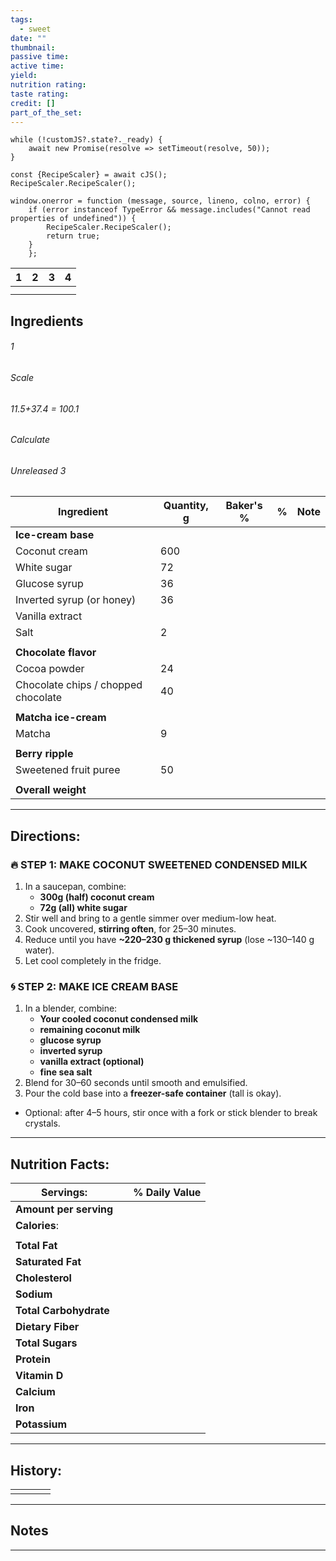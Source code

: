 ```yaml
---
tags:
  - sweet
date: ""
thumbnail: 
passive time: 
active time: 
yield: 
nutrition rating: 
taste rating: 
credit: []
part_of_the_set:
---
```

```dataviewjs
while (!customJS?.state?._ready) { 
	await new Promise(resolve => setTimeout(resolve, 50)); 
} 

const {RecipeScaler} = await cJS();
RecipeScaler.RecipeScaler();

window.onerror = function (message, source, lineno, colno, error) {
	if (error instanceof TypeError && message.includes("Cannot read properties of undefined")) {
		RecipeScaler.RecipeScaler();
		return true;
	}
    };
```

| 1                                                                                                                                                                                                                                    | 2                                                                                                                                                                                                                                    | 3                                                                                                                                                                                                                                    | 4                                                                                                                                                                                                                                    |
| ------------------------------------------------------------------------------------------------------------------------------------------------------------------------------------------------------------------------------------ | ------------------------------------------------------------------------------------------------------------------------------------------------------------------------------------------------------------------------------------ | ------------------------------------------------------------------------------------------------------------------------------------------------------------------------------------------------------------------------------------ | ------------------------------------------------------------------------------------------------------------------------------------------------------------------------------------------------------------------------------------ |
|                                                                                                                                                                                                                                      |                                                                                                                                                                                                                                      |                                                                                                                                                                                                                                      |                                                                                                                                                                                                                                      |
|                                                                                                                                                                                                                                      |                                                                                                                                                                                                                                      |                                                                                                                                                                                                                                      |                                                                                                                                                                                                                                      |

## Ingredients

###### 1
###### Scale
###### 11.5+37.4 = 100.1
###### Calculate
###### Unreleased 3

| Ingredient                          | Quantity, g | Baker's % | %   | Note |
| ----------------------------------- | ----------- | --------- | --- | ---- |
| **Ice-cream base**                  |             |           |     |      |
| Coconut cream                       | 600         |           |     |      |
| White sugar                         | 72          |           |     |      |
| Glucose syrup                       | 36          |           |     |      |
| Inverted syrup (or honey)           | 36          |           |     |      |
| Vanilla extract                     |             |           |     |      |
| Salt                                | 2           |           |     |      |
|                                     |             |           |     |      |
| **Chocolate flavor**                |             |           |     |      |
| Cocoa powder                        | 24          |           |     |      |
| Chocolate chips / chopped chocolate | 40          |           |     |      |
|                                     |             |           |     |      |
| **Matcha ice-cream**                |             |           |     |      |
| Matcha                              | 9           |           |     |      |
|                                     |             |           |     |      |
| **Berry ripple**                    |             |           |     |      |
| Sweetened fruit puree               | 50          |           |     |      |
|                                     |             |           |     |      |
| **Overall weight**                  |             |           |     |      |




---
## Directions:
### 🔥 STEP 1: MAKE COCONUT SWEETENED CONDENSED MILK

1. In a saucepan, combine:
    - **300g (half) coconut cream**
    - **72g (all) white sugar**
2. Stir well and bring to a gentle simmer over medium-low heat.
3. Cook uncovered, **stirring often**, for 25–30 minutes.
4. Reduce until you have **~220–230 g thickened syrup** (lose ~130–140 g water).
5. Let cool completely in the fridge.

### 🌀 STEP 2: MAKE ICE CREAM BASE

1. In a blender, combine:
    - **Your cooled coconut condensed milk**
    - **remaining coconut milk**
    - **glucose syrup**
    - **inverted syrup**
    - **vanilla extract (optional)**
    - **fine sea salt**
2. Blend for 30–60 seconds until smooth and emulsified.
3. Pour the cold base into a **freezer-safe container** (tall is okay).
- Optional: after 4–5 hours, stir once with a fork or stick blender to break crystals.


---
## Nutrition Facts:

| **Servings:**          |       | % Daily Value |
| ---------------------- | ----- | ------------- |
| **Amount per serving** |       |               |
| **Calories**:          |       |               |
|                        |       |               |
| **Total Fat**          |       |               |
| **Saturated Fat**      |       |               |
| **Cholesterol**        |       |               |
| **Sodium**             |       |               |
| **Total Carbohydrate** |       |               |
| **Dietary Fiber**      |       |               |
| **Total Sugars**       |       |               |
| **Protein**            |       |               |
| **Vitamin D**          |       |               |
| **Calcium**            |       |               |
| **Iron**               |       |               |
| **Potassium**          |       |               |

---
## History:

|     |                   |                   |                   |
| --- | ----------------- | ----------------- | ----------------- |
|     |                   |                   |                   |


---
## Notes


>

---



